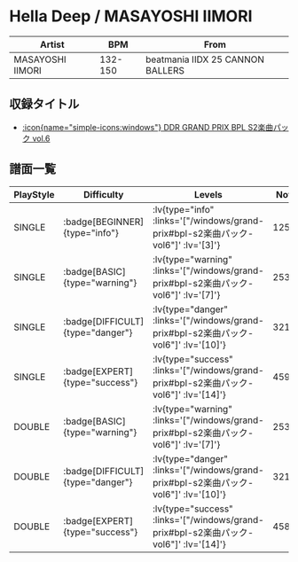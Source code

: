 # Hella Deep / MASAYOSHI IIMORI

|Artist|BPM|From|
|------|---|----|
|MASAYOSHI IIMORI|132-150|beatmania IIDX 25 CANNON BALLERS|

## 収録タイトル

- [ :icon{name="simple-icons:windows"} DDR GRAND PRIX BPL S2楽曲パック vol.6](/windows/grand-prix#bpl-s2楽曲パック-vol6)

## 譜面一覧

|PlayStyle|Difficulty|Levels|Notes|Movie|
|---------|----------|------|-----|-----|
|SINGLE| :badge[BEGINNER]{type="info"} | :lv{type="info" :links='["/windows/grand-prix#bpl-s2楽曲パック-vol6"]' :lv='[3]'} |125/2||
|SINGLE| :badge[BASIC]{type="warning"} | :lv{type="warning" :links='["/windows/grand-prix#bpl-s2楽曲パック-vol6"]' :lv='[7]'} |253/15||
|SINGLE| :badge[DIFFICULT]{type="danger"} | :lv{type="danger" :links='["/windows/grand-prix#bpl-s2楽曲パック-vol6"]' :lv='[10]'} |321/18||
|SINGLE| :badge[EXPERT]{type="success"} | :lv{type="success" :links='["/windows/grand-prix#bpl-s2楽曲パック-vol6"]' :lv='[14]'} |459/21||
|DOUBLE| :badge[BASIC]{type="warning"} | :lv{type="warning" :links='["/windows/grand-prix#bpl-s2楽曲パック-vol6"]' :lv='[7]'} |253/15||
|DOUBLE| :badge[DIFFICULT]{type="danger"} | :lv{type="danger" :links='["/windows/grand-prix#bpl-s2楽曲パック-vol6"]' :lv='[10]'} |321/18||
|DOUBLE| :badge[EXPERT]{type="success"} | :lv{type="success" :links='["/windows/grand-prix#bpl-s2楽曲パック-vol6"]' :lv='[14]'} |458/21||
